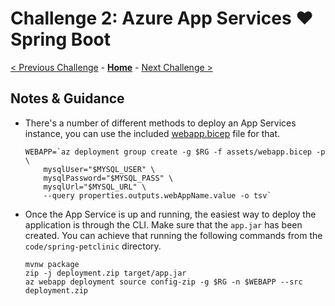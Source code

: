# Challenge 2: Azure App Services :heart: Spring Boot

[< Previous Challenge](./solution-01.md) - **[Home](../README.md)** - [Next Challenge >](./solution-03.md)

## Notes & Guidance

- There's a number of different methods to deploy an App Services instance, you can use the included [webapp.bicep](./assets/webapp.bicep) file for that.

    ```shell
    WEBAPP=`az deployment group create -g $RG -f assets/webapp.bicep -p \
        mysqlUser="$MYSQL_USER" \
        mysqlPassword="$MYSQL_PASS" \
        mysqlUrl="$MYSQL_URL" \
        --query properties.outputs.webAppName.value -o tsv`
    ```

- Once the App Service is up and running, the easiest way to deploy the application is through the CLI. Make sure that the `app.jar` has been created. You can achieve that running the following commands from the `code/spring-petclinic` directory.

    ```shell
    mvnw package
    zip -j deployment.zip target/app.jar
    az webapp deployment source config-zip -g $RG -n $WEBAPP --src deployment.zip
    ```

